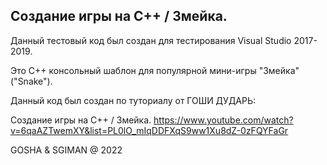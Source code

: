 Создание игры на C++ / Змейка.
-----------------------------------

Данный тестовый код был создан для тестирования Visual Studio 2017-2019.

Это C++ консольный шаблон для популярной мини-игры "Змейка" ("Snake").

Данный код был создан по туториалу от ГОШИ ДУДАРЬ:

Создание игры на C++ / Змейка.
https://www.youtube.com/watch?v=6qaAZTwemXY&list=PL0lO_mIqDDFXqS9ww1Xu8dZ-0zFQYFaGr

GOSHA & SGIMAN @ 2022

   
